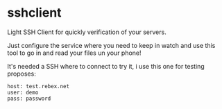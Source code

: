 # sshclient

Light SSH Client for quickly verification of
your servers.

Just configure the service where you need to keep in
watch and use this tool to go in and read your files un your phone! 

It's needed a SSH where to connect to try it, i use this one
for testing proposes:
```
host: test.rebex.net
user: demo
pass: password
``` 
